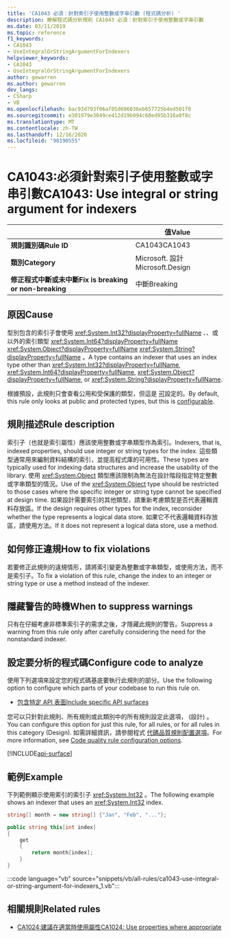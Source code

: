 ```yaml
---
title: 'CA1043 必須：針對索引子使用整數或字串引數 (程式碼分析) '
description: 瞭解程式碼分析規則 CA1043 必須：針對索引子使用整數或字串引數
ms.date: 03/11/2019
ms.topic: reference
f1_keywords:
- CA1043
- UseIntegralOrStringArgumentForIndexers
helpviewer_keywords:
- CA1043
- UseIntegralOrStringArgumentForIndexers
author: gewarren
ms.author: gewarren
dev_langs:
- CSharp
- VB
ms.openlocfilehash: bac93d793f06af05d696036eb657725b4ed501f0
ms.sourcegitcommit: e301979e3049ce412d19b094c60ed95b316a8f8c
ms.translationtype: MT
ms.contentlocale: zh-TW
ms.lasthandoff: 12/16/2020
ms.locfileid: "98190555"
---
```

# <a name="ca1043-use-integral-or-string-argument-for-indexers"></a><span data-ttu-id="258b9-103">CA1043:必須針對索引子使用整數或字串引數</span><span class="sxs-lookup"><span data-stu-id="258b9-103">CA1043: Use integral or string argument for indexers</span></span>

| | <span data-ttu-id="258b9-104">值</span><span class="sxs-lookup"><span data-stu-id="258b9-104">Value</span></span> |
|-|-|
| <span data-ttu-id="258b9-105">**規則識別碼**</span><span class="sxs-lookup"><span data-stu-id="258b9-105">**Rule ID**</span></span> |<span data-ttu-id="258b9-106">CA1043</span><span class="sxs-lookup"><span data-stu-id="258b9-106">CA1043</span></span>|
| <span data-ttu-id="258b9-107">**類別**</span><span class="sxs-lookup"><span data-stu-id="258b9-107">**Category**</span></span> |<span data-ttu-id="258b9-108">Microsoft. 設計</span><span class="sxs-lookup"><span data-stu-id="258b9-108">Microsoft.Design</span></span>|
| <span data-ttu-id="258b9-109">**修正程式中斷或未中斷**</span><span class="sxs-lookup"><span data-stu-id="258b9-109">**Fix is breaking or non-breaking**</span></span> |<span data-ttu-id="258b9-110">中斷</span><span class="sxs-lookup"><span data-stu-id="258b9-110">Breaking</span></span>|

## <a name="cause"></a><span data-ttu-id="258b9-111">原因</span><span class="sxs-lookup"><span data-stu-id="258b9-111">Cause</span></span>

<span data-ttu-id="258b9-112">型別包含的索引子會使用 <xref:System.Int32?displayProperty=fullName> 、、或以外的索引類型 <xref:System.Int64?displayProperty=fullName> <xref:System.Object?displayProperty=fullName> <xref:System.String?displayProperty=fullName> 。</span><span class="sxs-lookup"><span data-stu-id="258b9-112">A type contains an indexer that uses an index type other than <xref:System.Int32?displayProperty=fullName>, <xref:System.Int64?displayProperty=fullName>, <xref:System.Object?displayProperty=fullName>, or <xref:System.String?displayProperty=fullName>.</span></span>

<span data-ttu-id="258b9-113">根據預設，此規則只會查看公用和受保護的類型，但這是 [可](#configure-code-to-analyze)設定的。</span><span class="sxs-lookup"><span data-stu-id="258b9-113">By default, this rule only looks at public and protected types, but this is [configurable](#configure-code-to-analyze).</span></span>

## <a name="rule-description"></a><span data-ttu-id="258b9-114">規則描述</span><span class="sxs-lookup"><span data-stu-id="258b9-114">Rule description</span></span>

<span data-ttu-id="258b9-115">索引子（也就是索引屬性）應該使用整數或字串類型作為索引。</span><span class="sxs-lookup"><span data-stu-id="258b9-115">Indexers, that is, indexed properties, should use integer or string types for the index.</span></span> <span data-ttu-id="258b9-116">這些類型通常用來編制資料結構的索引，並提高程式庫的可用性。</span><span class="sxs-lookup"><span data-stu-id="258b9-116">These types are typically used for indexing data structures and increase the usability of the library.</span></span> <span data-ttu-id="258b9-117">使用 <xref:System.Object> 類型應該限制為無法在設計階段指定特定整數或字串類型的情況。</span><span class="sxs-lookup"><span data-stu-id="258b9-117">Use of the <xref:System.Object> type should be restricted to those cases where the specific integer or string type cannot be specified at design time.</span></span> <span data-ttu-id="258b9-118">如果設計需要索引的其他類型，請重新考慮類型是否代表邏輯資料存放區。</span><span class="sxs-lookup"><span data-stu-id="258b9-118">If the design requires other types for the index, reconsider whether the type represents a logical data store.</span></span> <span data-ttu-id="258b9-119">如果它不代表邏輯資料存放區，請使用方法。</span><span class="sxs-lookup"><span data-stu-id="258b9-119">If it does not represent a logical data store, use a method.</span></span>

## <a name="how-to-fix-violations"></a><span data-ttu-id="258b9-120">如何修正違規</span><span class="sxs-lookup"><span data-stu-id="258b9-120">How to fix violations</span></span>

<span data-ttu-id="258b9-121">若要修正此規則的違規情形，請將索引變更為整數或字串類型，或使用方法，而不是索引子。</span><span class="sxs-lookup"><span data-stu-id="258b9-121">To fix a violation of this rule, change the index to an integer or string type or use a method instead of the indexer.</span></span>

## <a name="when-to-suppress-warnings"></a><span data-ttu-id="258b9-122">隱藏警告的時機</span><span class="sxs-lookup"><span data-stu-id="258b9-122">When to suppress warnings</span></span>

<span data-ttu-id="258b9-123">只有在仔細考慮非標準索引子的需求之後，才隱藏此規則的警告。</span><span class="sxs-lookup"><span data-stu-id="258b9-123">Suppress a warning from this rule only after carefully considering the need for the nonstandard indexer.</span></span>

## <a name="configure-code-to-analyze"></a><span data-ttu-id="258b9-124">設定要分析的程式碼</span><span class="sxs-lookup"><span data-stu-id="258b9-124">Configure code to analyze</span></span>

<span data-ttu-id="258b9-125">使用下列選項來設定您的程式碼基底要執行此規則的部分。</span><span class="sxs-lookup"><span data-stu-id="258b9-125">Use the following option to configure which parts of your codebase to run this rule on.</span></span>

- [<span data-ttu-id="258b9-126">包含特定 API 表面</span><span class="sxs-lookup"><span data-stu-id="258b9-126">Include specific API surfaces</span></span>](#include-specific-api-surfaces)

<span data-ttu-id="258b9-127">您可以只針對此規則、所有規則或此類別中的所有規則設定此選項， (設計) 。</span><span class="sxs-lookup"><span data-stu-id="258b9-127">You can configure this option for just this rule, for all rules, or for all rules in this category (Design).</span></span> <span data-ttu-id="258b9-128">如需詳細資訊，請參閱程式 [代碼品質規則配置選項](../code-quality-rule-options.md)。</span><span class="sxs-lookup"><span data-stu-id="258b9-128">For more information, see [Code quality rule configuration options](../code-quality-rule-options.md).</span></span>

[!INCLUDE[api-surface](~/includes/code-analysis/api-surface.md)]

## <a name="example"></a><span data-ttu-id="258b9-129">範例</span><span class="sxs-lookup"><span data-stu-id="258b9-129">Example</span></span>

<span data-ttu-id="258b9-130">下列範例顯示使用索引的索引子 <xref:System.Int32> 。</span><span class="sxs-lookup"><span data-stu-id="258b9-130">The following example shows an indexer that uses an <xref:System.Int32> index.</span></span>

```csharp
string[] month = new string[] {"Jan", "Feb", "..."};

public string this[int index]
{
    get
    {
        return month[index];
    }
}
```

:::code language="vb" source="snippets/vb/all-rules/ca1043-use-integral-or-string-argument-for-indexers_1.vb":::

## <a name="related-rules"></a><span data-ttu-id="258b9-131">相關規則</span><span class="sxs-lookup"><span data-stu-id="258b9-131">Related rules</span></span>

- [<span data-ttu-id="258b9-132">CA1024:建議在適當時使用屬性</span><span class="sxs-lookup"><span data-stu-id="258b9-132">CA1024: Use properties where appropriate</span></span>](ca1024.md)
